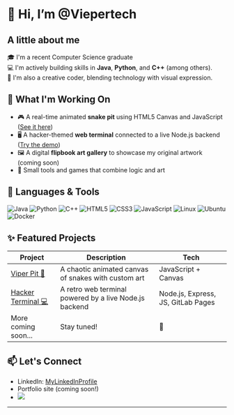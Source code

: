 # 👋 Hi, I’m @Viepertech

## A little about me
🎓 I'm a recent Computer Science graduate  
💻 I'm actively building skills in **Java**, **Python**, and **C++** (among others).  
🎨 I'm also a creative coder, blending technology with visual expression.

## 🚀 What I'm Working On
- 🎮 A real-time animated **snake pit** using HTML5 Canvas and JavaScript ([See it here](https://viepertech.github.io/viper-pit/))
- 🖥️ A hacker-themed **web terminal** connected to a live Node.js backend ([Try the demo](https://viepertech.github.io/viper-hacker-demo/))
- 🖼️ A digital **flipbook art gallery** to showcase my original artwork (coming soon)
- 🌇 Small tools and games that combine logic and art

## 🧰 Languages & Tools
![Java](https://img.shields.io/badge/Java-007396?style=flat&logo=java&logoColor=white)
![Python](https://img.shields.io/badge/Python-3776AB?style=flat&logo=python&logoColor=white)
![C++](https://img.shields.io/badge/C++-00599C?style=flat&logo=cplusplus&logoColor=white)
![HTML5](https://img.shields.io/badge/HTML5-E34F26?style=flat&logo=html5&logoColor=white)
![CSS3](https://img.shields.io/badge/CSS3-1572B6?style=flat&logo=css3&logoColor=white)
![JavaScript](https://img.shields.io/badge/JavaScript-F7DF1E?style=flat&logo=javascript&logoColor=black)
![Linux](https://img.shields.io/badge/Linux-FCC624?style=flat&logo=linux&logoColor=black)
![Ubuntu](https://img.shields.io/badge/Ubuntu-E95420?style=flat&logo=ubuntu&logoColor=white)
![Docker](https://img.shields.io/badge/Docker-2496ED?style=flat&logo=docker&logoColor=white)

## ✨ Featured Projects
| Project | Description | Tech |
|--------|-------------|------|
| [Viper Pit 🐍](https://viepertech.github.io/viper-pit/) | A chaotic animated canvas of snakes with custom art | JavaScript + Canvas |
| [Hacker Terminal 💻](https://viepertech.github.io/viper-hacker-demo/) | A retro web terminal powered by a live Node.js backend | Node.js, Express, JS, GitLab Pages |
| More coming soon... | Stay tuned! | 🚧 |

## 📫 Let's Connect
- LinkedIn: [MyLinkedInProfile](https://linkedin.com/in/alexanderrnmurphy)
- Portfolio site (coming soon!)
- ![](https://komarev.com/ghpvc/?username=Viepertech)
---

